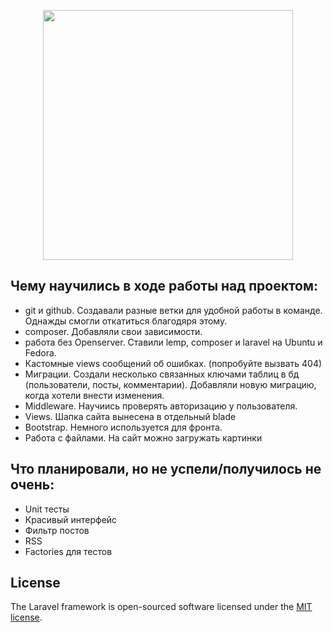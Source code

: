 <p align="center"><a href="https://laravel.com" target="_blank"><img src="https://raw.githubusercontent.com/laravel/art/master/logo-lockup/5%20SVG/2%20CMYK/1%20Full%20Color/laravel-logolockup-cmyk-red.svg" width="400"></a></p>

## Чему научились в ходе работы над проектом:
- git и github. Создавали разные ветки для удобной работы в команде. Однажды смогли откатиться благодяря этому.
- composer. Добавляли свои зависимости.
- работа без  Openserver. Ставили lemp, composer и laravel на Ubuntu и Fedora.
- Кастомные views сообщений об ошибках. (попробуйте вызвать 404)
- Миграции. Создали несколько связанных ключами таблиц в бд (пользователи, посты, комментарии). Добавляли новую миграцию, когда хотели внести изменения.
- Middleware. Научиись проверять авторизацию у пользователя.
- Views. Шапка сайта вынесена в отдельный blade
- Bootstrap. Немного используется для фронта.
- Работа с файлами. На сайт можно загружать картинки

## Что планировали, но не успели/получилось не очень:
- Unit тесты
- Красивый интерфейс
- Фильтр постов
- RSS
- Factories для тестов

## License

The Laravel framework is open-sourced software licensed under the [MIT license](https://opensource.org/licenses/MIT).
